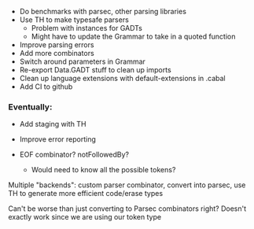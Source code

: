 - Do benchmarks with parsec, other parsing libraries
- Use TH to make typesafe parsers
  - Problem with instances for GADTs
  - Might have to update the Grammar to take in a quoted function
- Improve parsing errors
- Add more combinators
- Switch around parameters in Grammar
- Re-export Data.GADT stuff to clean up imports
- Clean up language extensions with default-extensions in .cabal
- Add CI to github

### Eventually:
- Add staging with TH

- Improve error reporting
- EOF combinator? notFollowedBy?
  - Would need to know all the possible tokens?

Multiple "backends": custom parser combinator, convert into parsec, use TH to generate more efficient code/erase types

Can't be worse than just converting to Parsec combinators right?
Doesn't exactly work since we are using our token type

